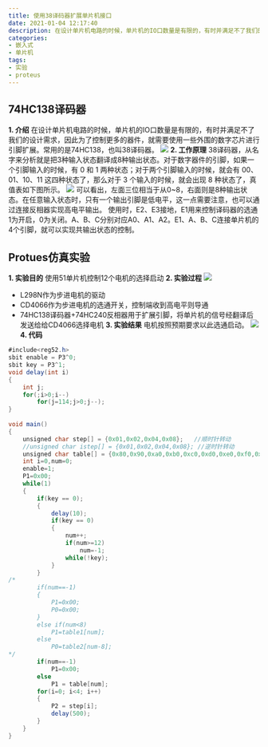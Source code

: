 ```yaml
---
title: 使用38译码器扩展单片机接口
date: 2021-01-04 12:17:40
description: 在设计单片机电路的时候，单片机的IO口数量是有限的，有时并满足不了我们的设计需求，因此为了控制更多的器件，就需要使用一些外围的数字芯片进行引脚扩展。常用的是74HC138，也叫38译码器。
categories:
- 嵌入式
- 单片机
tags:
- 实验
- proteus
---
```


## 74HC138译码器
**1. 介绍**
	在设计单片机电路的时候，单片机的IO口数量是有限的，有时并满足不了我们的设计需求，因此为了控制更多的器件，就需要使用一些外围的数字芯片进行引脚扩展。常用的是74HC138，也叫38译码器。
![](https://gitee.com/huffiema/pictures/raw/master/image/202112231037711-74hc138-1.png)
**2. 工作原理**
	38译码器，从名字来分析就是把3种输入状态翻译成8种输出状态。对于数字器件的引脚，如果一个引脚输入的时候，有 0 和 1 两种状态；对于两个引脚输入的时候，就会有 00、01、10、11 这四种状态了，那么对于 3 个输入的时候，就会出现 8 种状态了，真值表如下图所示。
![](https://gitee.com/huffiema/pictures/raw/master/image/202112231037943-74hc138-2.png)
	可以看出，左面三位相当于从0~8，右面则是8种输出状态。在任意输入状态时，只有一个输出引脚是低电平，这一点需要注意，也可以通过连接反相器实现高电平输出。
	使用时，E2、E3接地，E1用来控制译码器的选通1为开启，0为关闭。A、B、C分别对应A0、A1、A2。E1、A、B、C连接单片机的4个引脚，就可以实现共输出状态的控制。

## Protues仿真实验
**1. 实验目的**
	使用51单片机控制12个电机的选择启动
**2. 实验过程**
![](https://gitee.com/huffiema/pictures/raw/master/image/202112231037894-74hc138-3.png)

* L298N作为步进电机的驱动
* CD4066作为步进电机的选通开关，控制端收到高电平则导通
* 74HC138译码器+74HC240反相器用于扩展引脚，将单片机的信号经翻译后发送给给CD4066选择电机
**3. 实验结果**
	电机按照预期要求以此选通启动。
![](https://gitee.com/huffiema/pictures/raw/master/image/202112231038889-74hc138-4.png)
**4. 代码**
```java
#include<reg52.h>
sbit enable = P3^0;
sbit key = P3^1;
void delay(int i)
{
	int j;
	for(;i>0;i--)
		for(j=114;j>0;j--);
}
			
void main()
{
	unsigned char step[] = {0x01,0x02,0x04,0x08};	//顺时针转动
	//unsigned char istep[] = {0x01,0x02,0x04,0x08}; //逆时针转动	
	unsigned char table[] = {0x80,0x90,0xa0,0xb0,0xc0,0xd0,0xe0,0xf0,0x08,0x09,0x0a,0x0b};
	int i=0,num=0;
	enable=1;
	P1=0x00;
	while(1)
	{
		if(key == 0);
		{
			delay(10);
			if(key == 0)
			{				
				num++;
				if(num>=12)
					num=-1;
				while(!key);
			}
		}
/*
		if(num==-1)
		{
			P1=0x00;
			P0=0x00;
		}
		else if(num<8)
			P1=table1[num];
		else
			P0=table2[num-8];
*/
		if(num==-1)
			P1=0x00;
		else
			P1 = table[num];
		for(i=0; i<4; i++)
		{
			P2 = step[i];
			delay(500);
		}
	}
}
```